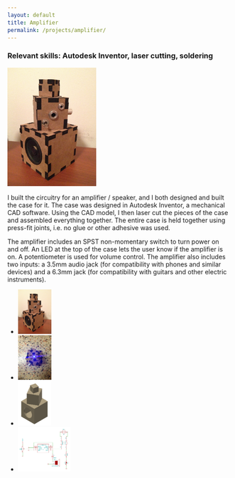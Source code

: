```yaml
---
layout: default
title: Amplifier
permalink: /projects/amplifier/
---
```


<h3> Relevant skills: Autodesk Inventor, laser cutting, soldering </h3>

<img src="/assets/images/projects/amplifier/amplifier_picture.JPG" width="200" class="left" alt="alt text">

I built the circuitry for an amplifier / speaker, and I both designed and built the case for it. The case was designed in Autodesk Inventor, a mechanical CAD software. Using the CAD model, I then laser cut the pieces of the case and assembled everything together. The entire case is held together using press-fit joints, i.e. no glue or other adhesive was used. 

The amplifier includes an SPST non-momentary switch to turn power on and off. An LED at the top of the case lets the user know if the amplifier is on. A potentiometer is used for volume control. The amplifier also includes two inputs: a 3.5mm audio jack (for compatibility with phones and similar devices) and a 6.3mm jack (for compatibility with guitars and other electric instruments). 

<div class="clear"></div>

<ul class="image-list">
    <li>
        <a href="/assets/images/projects/amplifier/amplifier_picture.JPG">
        <img src="/assets/images/projects/amplifier/amplifier_picture.JPG" height="100" alt="alt text"></a>
    </li>
	<li>
        <a href="/assets/images/projects/amplifier/amplifier_top.JPG">
        <img src="/assets/images/projects/amplifier/amplifier_top.JPG" height="100" alt="alt text"></a>
    </li>
    <li>
        <a href="/assets/images/projects/amplifier/amplifier_cad.png">
        <img src="/assets/images/projects/amplifier/amplifier_cad.png" height="100" alt="alt text"></a>
    </li>
    <li>
        <a href="/assets/images/projects/amplifier/amplifier_schematic.png">
        <img src="/assets/images/projects/amplifier/amplifier_schematic.png" height="100" alt="alt text"></a>
    </li>
<!--<li>
        <a href="/assets/images/projects/amplifier/amplifier_picture.JPG">
        <img src="/assets/images/projects/amplifier/amplifier_picture.JPG" height="100" alt="alt text"></a>
    </li> -->
</ul>
